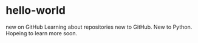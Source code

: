 # hello-world
new on GitHub Learning about repositories
new to GitHub.  New to Python.  Hopeing to learn more soon.

